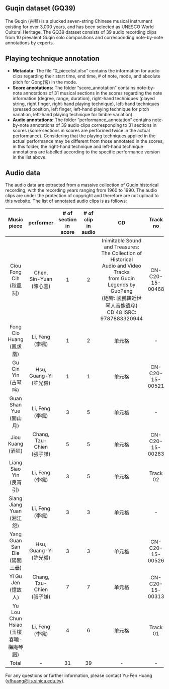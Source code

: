 Guqin dataset (GQ39)
-----------

The Guqin (古琴) is a plucked seven-string Chinese musical instrument existing for over 3,000 years, and has been selected as UNESCO World Cultural Heritage. The GQ39 dataset consists of 39 audio recording clips from 10 prevalent Guqin solo compositions and corresponding note-by-note annotations by experts.


Playing technique annotation
-----------
- **Metadata:** The file “0_piecelist.xlsx” contains the information for audio clips regarding their start time, end time, # of note, mode, and absolute pitch for Gong(宮) in the mode.
- **Score annotations:** The folder “score_annotation” contains note-by-note annotations of 31 musical sections in the scores regarding the note information (degree, range, duration), right-hand techniques (played string, right finger, right-hand playing technique), left-hand techniques (pressed position, left finger, left-hand playing technique for pitch variation, left-hand playing technique for timbre variation).
- **Audio annotations:** The folder “performance_annotation” contains note-by-note annotations of 39 audio clips corresponding to 31 sections in scores (some sections in scores are performed twice in the actual performance). Considering that the playing techniques applied in the actual performance may be different from those annotated in the scores, in this folder, the right-hand technique and left-hand technique annotations are labelled according to the specific performance version in the list above. 


Audio data
-----------
The audio data are extracted from a massive collection of Guqin historical recording, with the recording years ranging from 1960 to 1990. The audio clips are under the protection of copyright and therefore are not upload to this website. The list of annotated audio clips is as follows:

| Music piece | performer                    | # of section in score    | # of clip in audio | CD | Track no |
| :-----:                                    | :----:                   | :----: | :----: | :----: | :----: |
| Ciou Fong Cih<br> (秋風詞)                 | Chen, Sin-Yuan<br>(陳心園)   | 1  | 2  | Inimitable Sound and Treasures:<br> The Collection of Historical<br> Audio and Video Tracks<br> from Guqin Legends by GuoPeng <br>(絕響: 國鵬輯近世琴人音像遺珍)<br> CD 48 ISRC: 9787883320944 | CN-C20-15-00468 |
| Fong Cio Huang<br> (鳳求凰)                | Li, Feng<br>(李楓)           | 1  | 2  | 单元格 | - |
| Gu Cin Yin<br> (古琴吟)                    | Hsu, Guang-Yi<br>(許光毅)    | 1  | 1  | 单元格 | CN-C20-15-00521 |
| Guan Shan Yue<br> (關山月)                 | Li, Feng<br>(李楓)           | 3  | 5  | 单元格 | - |
| Jiou Kuang<br> (酒狂)                      | Chang, Tzu-Chien<br>(張子謙) | 5  | 5  | 单元格 | CN-C20-15-00283 |
| Liang Siao Yin<br> (良宵引)                | Li, Feng<br>(李楓)           | 3  | 5  | 单元格 | Track 02 |
| Siang Jiang Yuan<br> (湘江怨)              | Li, Feng<br>(李楓)           | 3  | 3  | 单元格 | - |
| Yang Guan San Die<br> (陽關三疊)           | Hsu, Guang-Yi<br>(許光毅)    | 3  | 3  | 单元格 | CN-C20-15-00526 |
| Yi Gu Jen<br> (憶故人)                     | Chang, Tzu-Chien<br>(張子謙) | 7  | 7  | 单元格 | CN-C20-15-00313 |
| Yu Lou Chun Hsiao<br> (玉樓春曉-梅庵琴譜)  | Li, Feng<br>(李楓)           | 4  | 6  | 单元格 | Track 01 |
| Total                                      | -                            | 31 | 39 | - | - |

For any questions or further information, please contact Yu-Fen Huang (yfhuang@iis.sinica.edu.tw).